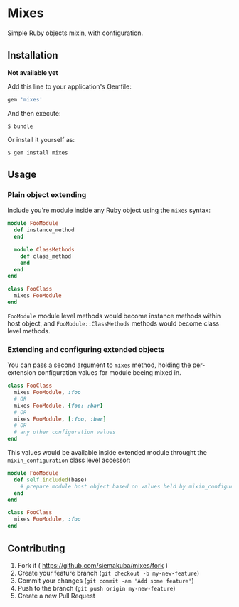 # Mixes

Simple Ruby objects mixin, with configuration.

## Installation

__Not available yet__

Add this line to your application's Gemfile:

```ruby
gem 'mixes'
```

And then execute:

    $ bundle

Or install it yourself as:

    $ gem install mixes

## Usage
### Plain object extending

Include you're module inside any Ruby object using the `mixes` syntax:

```ruby
module FooModule
  def instance_method
  end

  module ClassMethods
    def class_method
    end
  end
end

class FooClass
  mixes FooModule
end
```

`FooModule` module level methods would become instance methods within host object, and `FooModule::ClassMethods` methods would become class level methods.

### Extending and configuring extended objects
You can pass a second argument to `mixes` method, holding the per-extension configuration values for module beeing mixed in.

```ruby
class FooClass
  mixes FooModule, :foo
  # OR
  mixes FooModule, {foo: :bar}
  # OR
  mixes FooModule, [:foo, :bar]
  # OR
  # any other configuration values
end
```

This values would be available inside extended module throught the `mixin_configuration` class level accessor:

```ruby
module FooModule
  def self.included(base)
    # prepare module host object based on values held by mixin_configuration
  end
end

class FooClass
  mixes FooModule, :foo
end
```

## Contributing

1. Fork it ( https://github.com/siemakuba/mixes/fork )
2. Create your feature branch (`git checkout -b my-new-feature`)
3. Commit your changes (`git commit -am 'Add some feature'`)
4. Push to the branch (`git push origin my-new-feature`)
5. Create a new Pull Request
